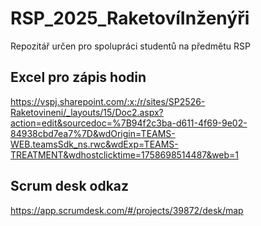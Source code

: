 # RSP_2025_RaketovíInženýři
Repozitář určen pro spolupráci studentů na předmětu RSP

## Excel pro zápis hodin
https://vspj.sharepoint.com/:x:/r/sites/SP2526-Raketovineni/_layouts/15/Doc2.aspx?action=edit&sourcedoc=%7B94f2c3ba-d611-4f69-9e02-84938cbd7ea7%7D&wdOrigin=TEAMS-WEB.teamsSdk_ns.rwc&wdExp=TEAMS-TREATMENT&wdhostclicktime=1758698514487&web=1


## Scrum desk odkaz
https://app.scrumdesk.com/#/projects/39872/desk/map

